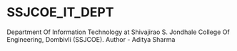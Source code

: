 # SSJCOE_IT_DEPT

Department Of Information Technology at Shivajirao S. Jondhale College Of Engineering, Dombivli (SSJCOE).
Author - Aditya Sharma
